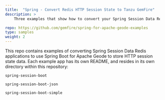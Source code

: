 ```yaml
---
title:  "Spring - Convert Redis HTTP Session State to Tanzu GemFire"
description: >
    Three examples that show how to convert your Spring Session Data Redis app to use Spring Boot for Apache Geode.

repo: https://github.com/gemfire/spring-for-apache-geode-examples
type: samples
weight: 2
---
```


This repo contains examples of converting Spring Session Data Redis applications to use Spring Boot for Apache Geode to store HTTP session state data.   Each example app has its own README, and resides in its own directory within this repository:

  
  `spring-session-boot`
  
  `spring-session-boot-json`
  
  `spring-session-boot-simple`
